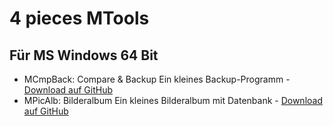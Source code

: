 # 4 pieces MTools

## Für MS Windows 64 Bit

- MCmpBack: Compare & Backup
  Ein kleines Backup-Programm - [Download auf GitHub](https://github.com/AntoineLegra/antoinelegra.github.io/)
- MPicAlb: Bilderalbum
  Ein kleines Bilderalbum mit Datenbank - [Download auf GitHub](https://github.com/AntoineLegra/antoinelegra.github.io/)
